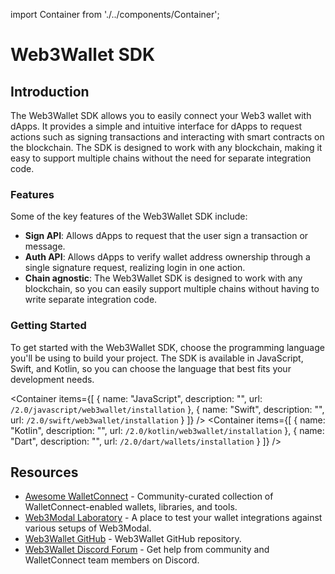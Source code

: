 import Container from './../components/Container';

# Web3Wallet SDK

## Introduction

The Web3Wallet SDK allows you to easily connect your Web3 wallet with dApps. It provides a simple and intuitive interface for dApps to request actions such as signing transactions and interacting with smart contracts on the blockchain. The SDK is designed to work with any blockchain, making it easy to support multiple chains without the need for separate integration code.

### Features

Some of the key features of the Web3Wallet SDK include:

- **Sign API**: Allows dApps to request that the user sign a transaction or message.
- **Auth API**: Allows dApps to verify wallet address ownership through a single signature request, realizing login in one action.
- **Chain agnostic**: The Web3Wallet SDK is designed to work with any blockchain, so you can easily support multiple chains without having to write separate integration code.

### Getting Started

To get started with the Web3Wallet SDK, choose the programming language you'll be using to build your project. The SDK is available in JavaScript, Swift, and Kotlin, so you can choose the language that best fits your development needs.

<Container
items={[
{
name: "JavaScript",
description: "",
url: `/2.0/javascript/web3wallet/installation`
},
{
name: "Swift",
description: "",
url: `/2.0/swift/web3wallet/installation`
}
]}
/>
<Container
items={[
{
name: "Kotlin",
description: "",
url: `/2.0/kotlin/web3wallet/installation`
},
{
name: "Dart",
description: "",
url: `/2.0/dart/wallets/installation`
}
]}
/>

## Resources

- [Awesome WalletConnect](https://github.com/WalletConnect/awesome-walletconnect) - Community-curated collection of WalletConnect-enabled wallets, libraries, and tools.
- [Web3Modal Laboratory](https://lab.web3modal.com) - A place to test your wallet integrations against various setups of Web3Modal.
- [Web3Wallet GitHub](https://github.com/WalletConnect/walletconnect-monorepo/tree/v2.0/packages/web3wallet) - Web3Wallet GitHub repository.
- [Web3Wallet Discord Forum](https://discord.com/channels/492410046307631105/1068626962374991993) - Get help from community and WalletConnect team members on Discord.
